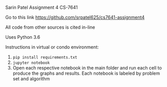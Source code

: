 Sarin Patel
Assignment 4
CS-7641

Go to this link
https://github.com/srpatel625/cs7641-assignment4

All code from other sources  is cited in-line

Uses Python 3.6

Instructions in virtual or condo environment:
1. `pip install requirements.txt`
2. `jupyter notebook`
3. Open each respective notebook in the main folder and run each cell to produce the graphs and results. 
Each notebook is labeled by problem set and algorithm
